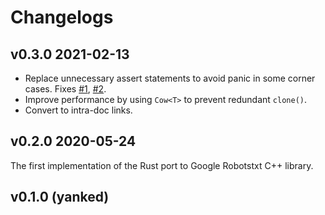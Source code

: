 # Changelogs

## v0.3.0 2021-02-13

- Replace unnecessary assert statements to avoid panic in some corner cases. Fixes [#1](https://github.com/Folyd/robotstxt/issues/1), [#2](https://github.com/Folyd/robotstxt/issues/2).
- Improve performance by using `Cow<T>` to prevent redundant `clone()`.
- Convert to intra-doc links.

## v0.2.0  2020-05-24

The first implementation of the Rust port to Google Robotstxt C++ library.

## v0.1.0 (yanked)

